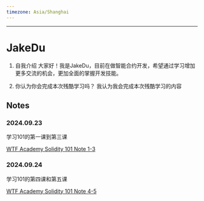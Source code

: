 ```yaml
---
timezone: Asia/Shanghai
---
```


---

# JakeDu

1. 自我介绍
  大家好！我是JakeDu，目前在做智能合约开发，希望通过学习增加更多交流的机会，更加全面的掌握开发技能。

2. 你认为你会完成本次残酷学习吗？
  我认为我会完成本次残酷学习的内容

## Notes

<!-- Content_START -->

### 2024.09.23

学习101的第一课到第三课

[WTF Academy Solidity 101 Note 1-3](/content/JakeDu/01.md)

### 2024.09.24
学习101的第四课和第五课

[WTF Academy Solidity 101 Note 4-5](/content/JakeDu/02.md)

<!-- Content_END -->
